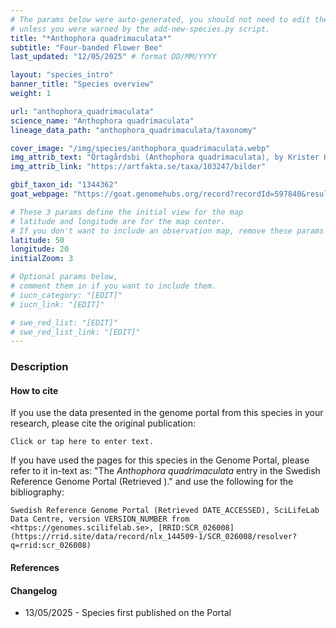 ```yaml
---
# The params below were auto-generated, you should not need to edit them...
# unless you were warned by the add-new-species.py script.
title: "*Anthophora quadrimaculata*"
subtitle: "Four-banded Flower Bee"
last_updated: "12/05/2025" # format DD/MM/YYYY

layout: "species_intro"
banner_title: "Species overview"
weight: 1

url: "anthophora_quadrimaculata"
science_name: "Anthophora quadrimaculata"
lineage_data_path: "anthophora_quadrimaculata/taxonomy"

cover_image: "/img/species/anthophora_quadrimaculata.webp"
img_attrib_text: "Örtagårdsbi (Anthophora quadrimaculata), by Krister Hall, used with permission"
img_attrib_link: "https://artfakta.se/taxa/103247/bilder"

gbif_taxon_id: "1344362"
goat_webpage: "https://goat.genomehubs.org/record?recordId=597840&result=taxon&taxonomy=ncbi#anthophora%20quadrimaculata"

# These 3 params define the initial view for the map
# latitude and longitude are for the map center.
# If you don't want to include an observation map, remove these params
latitude: 50
longitude: 20
initialZoom: 3

# Optional params below,
# comment them in if you want to include them.
# iucn_category: "[EDIT]"
# iucn_link: "[EDIT]"

# swe_red_list: "[EDIT]"
# swe_red_list_link: "[EDIT]"
---
```


### Description

#### How to cite

If you use the data presented in the genome portal from this species in your research, please cite the original publication:

```{style=citation}
Click or tap here to enter text.
```

If you have used the pages for this species in the Genome Portal, please refer to it in-text as: "The *Anthophora quadrimaculata* entry in the Swedish Reference Genome Portal (Retrieved <span class="todays-date"></span>)." and use the following for the bibliography:

```{style=citation}
Swedish Reference Genome Portal (Retrieved DATE_ACCESSED), SciLifeLab Data Centre, version VERSION_NUMBER from <https://genomes.scilifelab.se>, [RRID:SCR_026008](https://rrid.site/data/record/nlx_144509-1/SCR_026008/resolver?q=rrid:scr_026008)
```

#### References

#### Changelog

- 13/05/2025 - Species first published on the Portal
